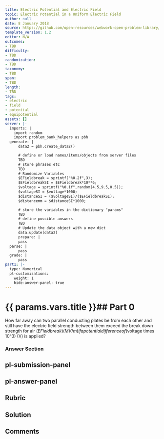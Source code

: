 ```yaml
---
title: Electric Potential and Electric Field
topic: Electric Potential in a Uniform Electric Field
author: null
date: 8 January 2018
source: https://github.com/open-resources/webwork-open-problem-library/tree/master/Contrib/BrockPhysics/College_Physics_Urone/19.Electric_Potential_and_Electric_Field/19-02.Electric_Potential_in_a_Uniform_Electric_Field/NU_U17_19_02_005.pg
template_version: 1.2
editor: N/A
outcomes:
- TBD
difficulty:
- TBD
randomization:
- TBD
taxonomy:
- TBD
span:
- TBD
length:
- TBD
tags:
- electric
- field
- potential
- equipotential
assets: []
server: |-
  imports: |
    import random
    import problem_bank_helpers as pbh
  generate: |
      data2 = pbh.create_data2()

      # define or load names/items/objects from server files
      TBD
      # store phrases etc
      TBD
      # Randomize Variables
      $EFieldbreak = sprintf("%0.2f",3);
      $EFieldbreakSI = $EFieldbreak*10**6;
      $voltage = sprintf("%0.1f",random(4.5,9.5,0.5));
      $voltageSI = $voltage*1000;
      $distanceSI = ($voltageSI)/($EFieldbreakSI);
      $distancemm = $distanceSI*1000;

      # store the variables in the dictionary "params"
      TBD
      # define possible answers
      TBD
      # Update the data object with a new dict
      data.update(data2)
      prepare: |
      pass
  parse: |
      pass
  grade: |
      pass
part1: |-
  type: Numerical
  pl-customizations:
    weight: 1
    hide-answer-panel: true
---
```


# {{ params.vars.title }}## Part 0 
How far away can two parallel conducting plates be from each other and still have the electric field strength between them exceed the break down strength for air ($EFieldbreak) (MV/m) if a potential difference of ($voltage times 10^3) (V) is applied? 


### Answer Section 


## pl-submission-panel 


## pl-answer-panel 


## Rubric 


## Solution 


## Comments 


